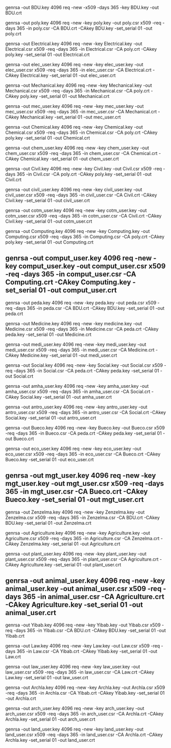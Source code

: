 genrsa -out BDU.key 4096
req -new -x509 -days 365 -key BDU.key -out BDU.crt

genrsa -out poly.key 4096
req -new -key poly.key -out poly.csr
x509 -req -days 365 -in poly.csr -CA BDU.crt -CAkey BDU.key -set_serial 01 -out poly.crt

genrsa -out Electrical.key 4096
req -new -key Electrical.key -out Electrical.csr
x509 -req -days 365 -in Electrical.csr -CA poly.crt -CAkey poly.key -set_serial 01 -out Electrical.crt

genrsa -out elec_user.key 4096
req -new -key elec_user.key -out elec_user.csr
x509 -req -days 365 -in elec_user.csr -CA Electrical.crt -CAkey Electrical.key -set_serial 01 -out elec_user.crt

genrsa -out Mechanical.key 4096
req -new -key Mechanical.key -out Mechanical.csr
x509 -req -days 365 -in Mechanical.csr -CA poly.crt -CAkey poly.key -set_serial 01 -out Mechanical.crt

genrsa -out mec_user.key 4096
req -new -key mec_user.key -out mec_user.csr
x509 -req -days 365 -in mec_user.csr -CA Mechanical.crt -CAkey Mechanical.key -set_serial 01 -out mec_user.crt

genrsa -out Chemical.key 4096
req -new -key Chemical.key -out Chemical.csr
x509 -req -days 365 -in Chemical.csr -CA poly.crt -CAkey poly.key -set_serial 01 -out Chemical.crt

genrsa -out chem_user.key 4096
req -new -key chem_user.key -out chem_user.csr
x509 -req -days 365 -in chem_user.csr -CA Chemical.crt -CAkey Chemical.key -set_serial 01 -out chem_user.crt

genrsa -out Civil.key 4096
req -new -key Civil.key -out Civil.csr
x509 -req -days 365 -in Civil.csr -CA poly.crt -CAkey poly.key -set_serial 01 -out Civil.crt

genrsa -out civil_user.key 4096
req -new -key civil_user.key -out civil_user.csr
x509 -req -days 365 -in civil_user.csr -CA Civil.crt -CAkey Civil.key -set_serial 01 -out civil_user.crt

genrsa -out cotm_user.key 4096
req -new -key cotm_user.key -out cotm_user.csr
x509 -req -days 365 -in cotm_user.csr -CA Civil.crt -CAkey Civil.key -set_serial 01 -out cotm_user.crt

genrsa -out Computing.key 4096
req -new -key Computing.key -out Computing.csr
x509 -req -days 365 -in Computing.csr -CA poly.crt -CAkey poly.key -set_serial 01 -out Computing.crt

genrsa -out comput_user.key 4096
req -new -key comput_user.key -out comput_user.csr
x509 -req -days 365 -in comput_user.csr -CA Computing.crt -CAkey Computing.key -set_serial 01 -out comput_user.crt
-----------------------------------------------------------------------------------------------------------------------------
genrsa -out peda.key 4096
req -new -key peda.key -out peda.csr
x509 -req -days 365 -in peda.csr -CA BDU.crt -CAkey BDU.key -set_serial 01 -out peda.crt

genrsa -out Medicine.key 4096
req -new -key medicine.key -out Medicine.csr
x509 -req -days 365 -in Medicine.csr -CA peda.crt -CAkey peda.key -set_serial 01 -out Medicine.crt

genrsa -out medi_user.key 4096
req -new -key medi_user.key -out medi_user.csr
x509 -req -days 365 -in medi_user.csr -CA Medicine.crt -CAkey Medicine.key -set_serial 01 -out medi_user.crt

genrsa -out Social.key 4096
req -new -key Social.key -out Social.csr
x509 -req -days 365 -in Social.csr -CA peda.crt -CAkey peda.key -set_serial 01 -out Social.crt

genrsa -out amha_user.key 4096
req -new -key amha_user.key -out amha_user.csr
x509 -req -days 365 -in amha_user.csr -CA Social.crt -CAkey Social.key -set_serial 01 -out amha_user.crt

genrsa -out antro_user.key 4096
req -new -key antro_user.key -out antro_user.csr
x509 -req -days 365 -in antro_user.csr -CA Social.crt -CAkey Social.key -set_serial 01 -out antro_user.crt

genrsa -out Bueco.key 4096 
req -new -key Bueco.key -out Bueco.csr
x509 -req -days 365 -in Bueco.csr -CA peda.crt -CAkey peda.key -set_serial 01 -out Bueco.crt

genrsa -out eco_user.key 4096
req -new -key eco_user.key -out eco_user.csr
x509 -req -days 365 -in eco_user.csr -CA Bueco.crt -CAkey Bueco.key -set_serial 01 -out eco_user.crt

genrsa -out mgt_user.key 4096
req -new -key mgt_user.key -out mgt_user.csr
x509 -req -days 365 -in mgt_user.csr -CA Bueco.crt -CAkey Bueco.key -set_serial 01 -out mgt_user.crt
------------------------------------------------------------------------------------------------------------
genrsa -out Zenzelma.key 4096
req -new -key Zenzelma.key -out Zenzelma.csr
x509 -req -days 365 -in Zenzelma.csr -CA BDU.crt -CAkey BDU.key -set_serial 01 -out Zenzelma.crt

genrsa -out Agriculture.key 4096
req -new -key Agriculture.key -out Agriculture.csr 
x509 -req -days 365 -in Agriculture.csr -CA Zenzelma.crt -CAkey Zenzelma.key -set_serial 01 -out Agriculture.crt

genrsa -out plant_user.key 4096
req -new -key plant_user.key -out plant_user.csr
x509 -req -days 365 -in plant_user.csr -CA Agriculture.crt -CAkey Agriculture.key -set_serial 01 -out plant_user.crt

genrsa -out animal_user.key 4096
req -new -key animal_user.key -out animal_user.csr
x509 -req -days 365 -in animal_user.csr -CA Agriculture.crt -CAkey Agriculture.key -set_serial 01 -out animal_user.crt
------------------------------------------------------------------------------------------------------------------------------------------------
genrsa -out Yibab.key 4096
req -new -key Yibab.key -out Yibab.csr
x509 -req -days 365 -in Yibab.csr -CA BDU.crt -CAkey BDU.key -set_serial 01 -out Yibab.crt

genrsa -out Law.key 4096
req -new -key Law.key -out Law.csr 
x509 -req -days 365 -in Law.csr -CA Yibab.crt -CAkey Yibab.key -set_serial 01 -out Law.crt

genrsa -out law_user.key 4096
req -new -key law_user.key -out law_user.csr
x509 -req -days 365 -in law_user.csr -CA Law.crt -CAkey Law.key -set_serial 01 -out law_user.crt

genrsa -out Archla.key 4096
req -new -key Archla.key -out Archla.csr
x509 -req -days 365 -in Archla.csr -CA Yibab.crt -CAkey Yibab.key -set_serial 01 -out Archla.crt 

genrsa -out arch_user.key 4096
req -new -key arch_user.key -out arch_user.csr
x509 -req -days 365 -in arch_user.csr -CA Archla.crt -CAkey Archla.key -set_serial 01 -out arch_user.crt

genrsa -out land_user.key 4096
req -new -key land_user.key -out land_user.csr
x509 -req -days 365 -in land_user.csr -CA Archla.crt -CAkey Archla.key -set_serial 01 -out land_user.crt


